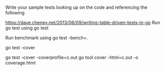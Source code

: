 Write your sample tests looking up on the code and referencing the following

https://dave.cheney.net/2013/06/09/writing-table-driven-tests-in-go Run go test using go test

Run benchmark using go test -bench=.

go test -cover

go test -cover -coverprofile=c.out go tool cover -html=c.out -o coverage.html